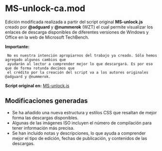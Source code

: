 # MS-unlock-ca.mod
Edición modificada realizada a partir del script original **MS-unlock.js** creado por **@adguard** y **@nummerok** (WZT) el cual permite visualizar los enlaces de descarga disponibles de diferentes versiones de Windows y Office en la web de Microsoft TechBench.

**Importante:** 

     No es nuestra intención apropiarnos del trabajo ya creado. Sólo hemos agregado algunos cambios que 
     ayudarán al lector a comprender mejor lo que descargará. Es por eso que de forma rotunda decimos que 
     el crédito por la creación del script va a los autores originales @adguard y @nummerok.

**Script original en:**	[MS-unlock.js](http://rg-adguard.net/dl/script/MS-unlock.js)

## Modificaciones generadas

* Se ha añadido una nueva estructura y estilos CSS que resaltan de mejor forma las descargas disponibles.
* Algunas de las imágenes ISO incluyen el número de compilación para tener información más precisa.
* Se han incluido notas y descripciones, lo que ayuda a comprender mejor el tipo de edición, fechas de publicación, y contenidos de las descargas.
